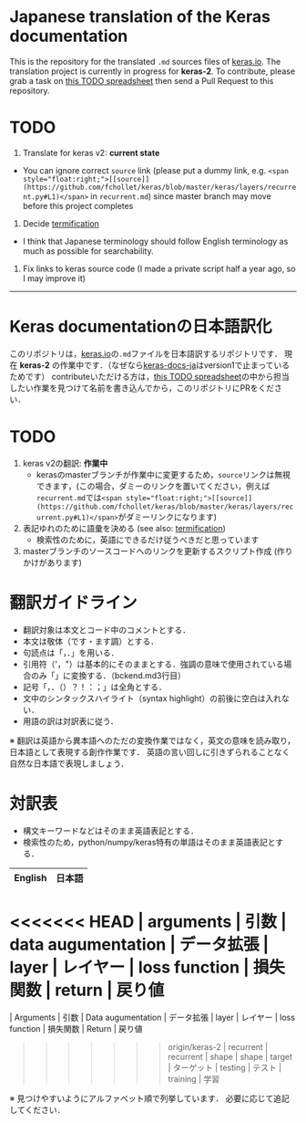 # Japanese translation of the Keras documentation

This is the repository for the translated `.md` sources files of [keras.io](http://keras.io/). The translation project is currently in progress for __keras-2__.
To contribute, please grab a task on [this TODO spreadsheet](https://docs.google.com/spreadsheets/d/14foDtxrWUzJVIKGC0dgGFH4faNMlMyMDrLXzR02duEQ/edit?usp=sharing) then send a Pull Request to this repository.

# TODO

1. Translate for keras v2: __current state__
  - You can ignore correct `source` link (please put a dummy link, e.g. `<span style="float:right;">[[source]](https://github.com/fchollet/keras/blob/master/keras/layers/recurrent.py#L1)</span>` in `recurrent.md`) since master branch may move before this project completes
1. Decide [termification](https://github.com/fchollet/keras-docs-ja/issues/40)
  - I think that Japanese terminology should follow English terminology as much as possible for searchability.
1. Fix links to keras source code (I made a private script half a year ago, so I may improve it)

---

# Keras documentationの日本語訳化

このリポジトリは，[keras.io](http://keras.io/)の`.md`ファイルを日本語訳するリポジトリです．
現在 __keras-2__ の作業中です．（なぜなら[keras-docs-ja](https://keras.io/ja/)はversion1で止まっているためです）
contributeいただける方は，[this TODO spreadsheet](https://docs.google.com/spreadsheets/d/14foDtxrWUzJVIKGC0dgGFH4faNMlMyMDrLXzR02duEQ/edit?usp=sharing)の中から担当したい作業を見つけて名前を書き込んでから，このリポジトリにPRをください．

# TODO

1. keras v2の翻訳: __作業中__
    - kerasのmasterブランチが作業中に変更するため，`source`リンクは無視できます，(この場合，ダミーのリンクを置いてください，例えば`recurrent.md`では`<span style="float:right;">[[source]](https://github.com/fchollet/keras/blob/master/keras/layers/recurrent.py#L1)</span>`がダミーリンクになります) 
1. 表記ゆれのために語彙を決める (see also: [termification](https://github.com/fchollet/keras-docs-ja/issues/40))
   - 検索性のために，英語にできるだけ従うべきだと思っています
1. masterブランチのソースコードへのリンクを更新するスクリプト作成 (作りかけがあります)

# 翻訳ガイドライン
- 翻訳対象は本文とコード中のコメントとする．
- 本文は敬体（です・ます調）とする．
- 句読点は「，．」を用いる．
- 引用符（'，"）は基本的にそのままとする．強調の意味で使用されている場合のみ「」に変換する．（bckend.md3行目）
- 記号「，．（）？！：；」は全角とする．
- 文中のシンタックスハイライト（syntax highlight）の前後に空白は入れない． 
- 用語の訳は対訳表に従う．

※ 翻訳は英語から異本語へのただの変換作業ではなく，英文の意味を読み取り，日本語として表現する創作作業です．
英語の言い回しに引きずられることなく自然な日本語で表現しましょう．

# 対訳表
- 構文キーワードなどはそのまま英語表記とする．
- 検索性のため，python/numpy/keras特有の単語はそのまま英語表記とする．

| English | 日本語
|:---|:---
<<<<<<< HEAD
| arguments | 引数
| data augumentation | データ拡張
| layer | レイヤー
| loss function | 損失関数
| return | 戻り値
=======
| Arguments | 引数
| Data augumentation | データ拡張
| layer | レイヤー
| loss function | 損失関数
| Return | 戻り値
>>>>>>> origin/keras-2
| recurrent  | recurrent
| shape | shape
| target | ターゲット
| testing | テスト
| training | 学習

※ 見つけやすいようにアルファベット順で列挙しています．
必要に応じて追記してください．
